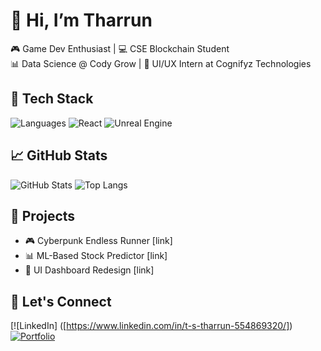 # 👋 Hi, I’m Tharrun

🎮 Game Dev Enthusiast | 💻 CSE Blockchain Student  
📊 Data Science @ Cody Grow | 🎨 UI/UX Intern at Cognifyz Technologies  

## 🔧 Tech Stack
![Languages](https://img.shields.io/badge/-Python-3776AB?style=flat&logo=python&logoColor=white)
![React](https://img.shields.io/badge/-React-20232A?style=flat&logo=react)
![Unreal Engine](https://img.shields.io/badge/-Unreal%20Engine-0f0f0f?style=flat&logo=unreal-engine)

## 📈 GitHub Stats
![GitHub Stats](https://github-readme-stats.vercel.app/api?username=Tharrun7&show_icons=true&theme=radical)
![Top Langs](https://github-readme-stats.vercel.app/api/top-langs/?username=Tharrun7&layout=compact&theme=radical)

## 🚀 Projects
- 🎮 Cyberpunk Endless Runner [link]
- 📊 ML-Based Stock Predictor [link]
- 🎨 UI Dashboard Redesign [link]

## 🔗 Let's Connect
[![LinkedIn] ([https://www.linkedin.com/in/t-s-tharrun-554869320/])
[![Portfolio](https://img.shields.io/badge/-Portfolio-orange?style=flat&logo=web)](https://yourportfolio.com)
